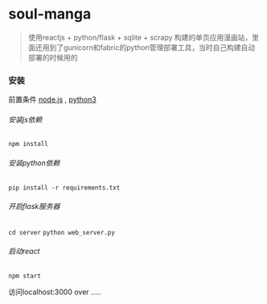 # soul-manga
> 使用reactjs + python/flask + sqlite + scrapy 构建的单页应用漫画站，里面还用到了gunicorn和fabric的python管理部署工具，当时自己构建自动部署的时候用的

### 安装
前置条件 [node.js](https://nodejs.org/) , [python3](https://www.python.org)

###### 安装js依赖
  `npm install`
###### 安装python依赖
  `pip install -r requirements.txt` 

###### 开启flask服务器  
  `cd server`
  `python web_server.py`
###### 启动react
  `npm start`

访问localhost:3000
over .....